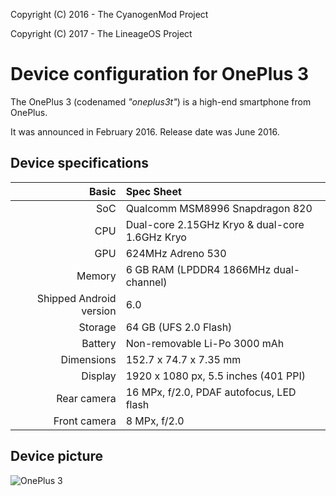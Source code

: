 Copyright (C) 2016 - The CyanogenMod Project

Copyright (C) 2017 - The LineageOS Project

Device configuration for OnePlus 3
==============

The OnePlus 3 (codenamed _"oneplus3t"_) is a high-end smartphone from OnePlus.

It was announced in February 2016. Release date was June 2016.

## Device specifications

| Basic        | Spec Sheet |
| -----------: | :---------------------------------------------- |
| SoC          | Qualcomm MSM8996 Snapdragon 820                 |
| CPU          | Dual-core 2.15GHz Kryo & dual-core 1.6GHz Kryo  |
| GPU          | 624MHz Adreno 530                               |
| Memory       | 6 GB RAM (LPDDR4 1866MHz dual-channel)          |
| Shipped Android version | 6.0                                             |
| Storage      | 64 GB (UFS 2.0 Flash)                           |
| Battery      | Non-removable Li-Po 3000 mAh                    |
| Dimensions   | 152.7 x 74.7 x 7.35 mm                          |
| Display      | 1920 x 1080 px, 5.5 inches (401 PPI)            |
| Rear camera  | 16 MPx, f/2.0, PDAF autofocus, LED flash                  |
| Front camera | 8 MPx, f/2.0                                    |

## Device picture

![OnePlus 3](https://content.oneplus.net/skin/frontend/oneplus2015/default/images/oneplus3t/oxygenos/parameter.png "OnePlus 3 in grey")
